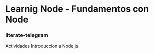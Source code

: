 # Learnig Node - Fundamentos con Node

### __literate-telegram__
Actividades Introduccion a Node.js
